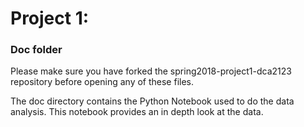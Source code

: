# Project 1: 
### Doc folder

Please make sure you have forked the spring2018-project1-dca2123 repository before opening any of these files.

The doc directory contains the Python Notebook used to do the data analysis. This notebook provides an in depth look at the data.
